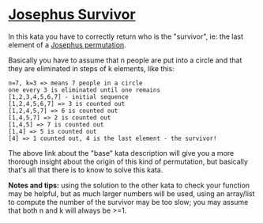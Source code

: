 # [Josephus Survivor](https://www.codewars.com/kata/josephus-survivor "https://www.codewars.com/kata/555624b601231dc7a400017a")

In this kata you have to correctly return who is the "survivor", ie: the last element of
a <a href="http://www.codewars.com/kata/josephus-permutation/" target="_blank" title="Josephus sequence">Josephus
permutation</a>.

Basically you have to assume that n people are put into a circle and that they are eliminated in steps of k elements,
like this:

```
n=7, k=3 => means 7 people in a circle
one every 3 is eliminated until one remains
[1,2,3,4,5,6,7] - initial sequence
[1,2,4,5,6,7] => 3 is counted out
[1,2,4,5,7] => 6 is counted out
[1,4,5,7] => 2 is counted out
[1,4,5] => 7 is counted out
[1,4] => 5 is counted out
[4] => 1 counted out, 4 is the last element - the survivor!
```

The above link about the "base" kata description will give you a more thorough insight about the origin of this kind of
permutation, but basically that's all that there is to know to solve this kata.

**Notes and tips:** using the solution to the other kata to check your function may be helpful, but as much larger
numbers will be used, using an array/list to compute the number of the survivor may be too slow; you may assume that
both n and k will always be >=1.